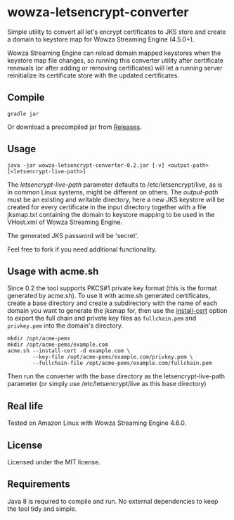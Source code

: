 # wowza-letsencrypt-converter

Simple utility to convert all let's encrypt certificates to JKS store and create a domain to keystore map for Wowza Streaming Engine (4.5.0+).

Wowza Streaming Engine can reload domain mapped keystores when the keystore map file changes, so running this converter utility after certificate renewals (or after adding or removing certificates) will let a running server reinitialize its certificate store with the updated certificates.
 
## Compile

```Shell
gradle jar
```

Or download a precompiled jar from [Releases](https://github.com/robymus/wowza-letsencrypt-converter/releases).

## Usage

```Shell
java -jar wowza-letsencrypt-converter-0.2.jar [-v] <output-path> [<letsencrypt-live-path>] 
```

The  *letsencrypt-live-path* parameter defaults to /etc/letsencrypt/live, as is in common Linux systems, might be different on others. The *output-path* must be an existing and writable directory, here a new JKS keystore will be created for every certificate in the input directory together with a file jksmap.txt containing the domain to keystore mapping to be used in the VHost.xml of Wowza Streaming Engine.

The generated JKS password will be 'secret'.

Feel free to fork if you need additional functionality.

## Usage with acme.sh

Since 0.2 the tool supports PKCS#1 private key format (this is the format generated by acme.sh). To use it with acme.sh generated certificates, create a base directory and create a subdirectory with the name of each domain you want to generate the jksmap for, then use the [install-cert](https://github.com/Neilpang/acme.sh#3-install-the-cert-to-apachenginx-etc) option to export the full chain and private key files as `fullchain.pem` and `privkey.pem` into the domain's directory.

```Shell
mkdir /opt/acme-pems
mkdir /opt/acme-pems/example.com
acme.sh --install-cert -d example.com \
        --key-file /opt/acme-pems/example.com/privkey.pem \
        --fullchain-file /opt/acme-pems/example.com/fullchain.pem
```

Then run the converter with the base directory as the letsencrypt-live-path parameter (or simply use /etc/letsencrypt/live as this base directory)

## Real life

Tested on Amazon Linux with Wowza Streaming Engine 4.6.0.

## License

Licensed under the MIT license. 
 
## Requirements

Java 8 is required to compile and run.
No external dependencies to keep the tool tidy and simple.

